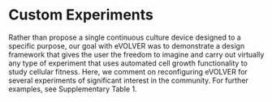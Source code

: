 # Custom Experiments

Rather than propose a single continuous culture device designed to a specific purpose, our goal with eVOLVER was to demonstrate a design framework that gives the user the freedom to imagine and carry out virtually any type of experiment that uses automated cell growth functionality to study cellular fitness. Here, we comment on reconfiguring eVOLVER for several experiments of significant interest in the community. For further examples, see Supplementary Table 1.
